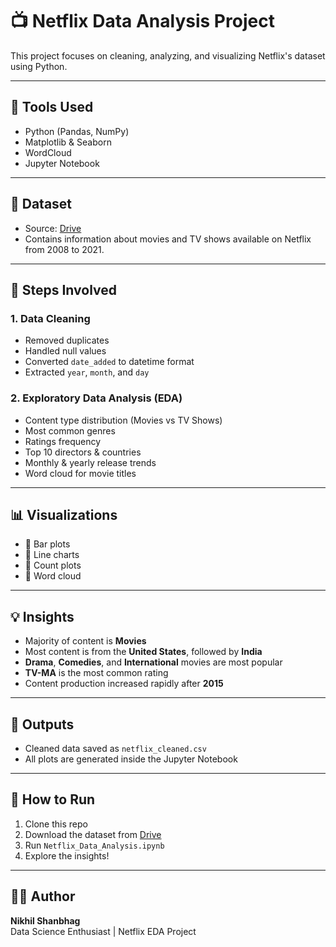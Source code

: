 # 📺 Netflix Data Analysis Project

This project focuses on cleaning, analyzing, and visualizing Netflix's dataset using Python.

---

## 🧰 Tools Used

- Python (Pandas, NumPy)
- Matplotlib & Seaborn
- WordCloud
- Jupyter Notebook

---

## 📂 Dataset

- Source: [Drive](https://drive.google.com/file/d/1cWcK8cddROe_DSv5zH5Fk7od32tK3ftf/view)
- Contains information about movies and TV shows available on Netflix from 2008 to 2021.

---

## 🔧 Steps Involved

### 1. Data Cleaning
- Removed duplicates
- Handled null values
- Converted `date_added` to datetime format
- Extracted `year`, `month`, and `day`

### 2. Exploratory Data Analysis (EDA)
- Content type distribution (Movies vs TV Shows)
- Most common genres
- Ratings frequency
- Top 10 directors & countries
- Monthly & yearly release trends
- Word cloud for movie titles

---

## 📊 Visualizations

- 📌 Bar plots
- 📌 Line charts
- 📌 Count plots
- 📌 Word cloud

---

## 💡 Insights

- Majority of content is **Movies**
- Most content is from the **United States**, followed by **India**
- **Drama**, **Comedies**, and **International** movies are most popular
- **TV-MA** is the most common rating
- Content production increased rapidly after **2015**

---

## 📁 Outputs

- Cleaned data saved as `netflix_cleaned.csv`
- All plots are generated inside the Jupyter Notebook

---

## 🚀 How to Run

1. Clone this repo  
2. Download the dataset from [Drive](https://drive.google.com/file/d/1cWcK8cddROe_DSv5zH5Fk7od32tK3ftf/view)  
3. Run `Netflix_Data_Analysis.ipynb`  
4. Explore the insights!

---

## 👨‍💻 Author

**Nikhil Shanbhag**  
Data Science Enthusiast | Netflix EDA Project
